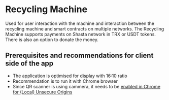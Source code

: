 # Recycling Machine
Used for user interaction with the machine and interaction between the recycling machine and smart contracts on multiple networks. The Recycling Machine supports payments on Shasta network in TRX or USDT tokens. There is also an option to donate the money.

## Prerequisites and recommendations for client side of the app
- The application is optimised for display with 16:10 ratio
- Recommendation is to run it with Chrome browser
- Since QR scanner is using cammera, it needs to be [enabled in Chrome for (Local) Unsecure Origins](https://medium.com/@Carmichaelize/enabling-the-microphone-camera-in-chrome-for-local-unsecure-origins-9c90c3149339)

